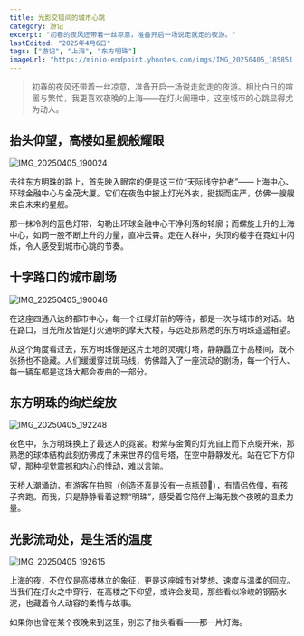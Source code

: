 ```yaml
---
title: 光影交错间的城市心跳
category: 游记
excerpt: "初春的夜风还带着一丝凉意，准备开启一场说走就走的夜游。"
lastEdited: "2025年4月6日"
tags: ["游记", "上海", "东方明珠"]
imageUrl: "https://minio-endpoint.yhnotes.com/imgs/IMG_20250405_185851.jpg"
---
```


> 初春的夜风还带着一丝凉意，准备开启一场说走就走的夜游。相比白日的喧嚣与繁忙，我更喜欢夜晚的上海——在灯火阑珊中，这座城市的心跳显得尤为动人。

## 抬头仰望，高楼如星舰般耀眼

![IMG_20250405_190024](https://minio-endpoint.yhnotes.com/imgs/IMG_20250405_190024.jpg)

去往东方明珠的路上，首先映入眼帘的便是这三位“天际线守护者”——上海中心、环球金融中心与金茂大厦。它们在夜色中披上灯光外衣，挺拔而庄严，仿佛一艘艘来自未来的星舰。

那一抹冷冽的蓝色灯带，勾勒出环球金融中心干净利落的轮廓；而螺旋上升的上海中心，如同一股不断上升的力量，直冲云霄。走在人群中，头顶的楼宇在霓虹中闪烁，令人感受到城市心跳的节奏。

## 十字路口的城市剧场

![IMG_20250405_190046](https://minio-endpoint.yhnotes.com/imgs/IMG_20250405_190046.jpg)

在这座四通八达的都市中心，每一个红绿灯前的等待，都是一次与城市的对话。站在路口，目光所及皆是灯火通明的摩天大楼，与远处那熟悉的东方明珠遥遥相望。

从这个角度看过去，东方明珠像是这片土地的灵魂灯塔，静静矗立于高楼间，既不张扬也不隐藏。人们缓缓穿过斑马线，仿佛踏入了一座流动的剧场，每一个行人、每一辆车都是这场大都会夜曲的一部分。

## 东方明珠的绚烂绽放

![IMG_20250405_192248](https://minio-endpoint.yhnotes.com/imgs/IMG_20250405_192248.jpg)

夜色中，东方明珠换上了最迷人的霓裳。粉紫与金黄的灯光自上而下点缀开来，那熟悉的球体结构此刻仿佛成了未来世界的信号塔，在空中静静发光。站在它下方仰望，那种视觉震撼和内心的悸动，难以言喻。

天桥人潮涌动，有游客在拍照（创造还真是没有一点瓶颈🤣），有情侣依偎，有孩子奔跑。而我，只是静静看着这颗“明珠”，感受着它陪伴上海无数个夜晚的温柔力量。

## 光影流动处，是生活的温度

![IMG_20250405_192615](https://minio-endpoint.yhnotes.com/imgs/IMG_20250405_192615.jpg)

上海的夜，不仅仅是高楼林立的象征，更是这座城市对梦想、速度与温柔的回应。当我们在灯火之中穿行，在高楼之下仰望，或许会发现，那些看似冷峻的钢筋水泥，也藏着令人动容的柔情与故事。

如果你也曾在某个夜晚来到这里，别忘了抬头看看——那一片灯海。

